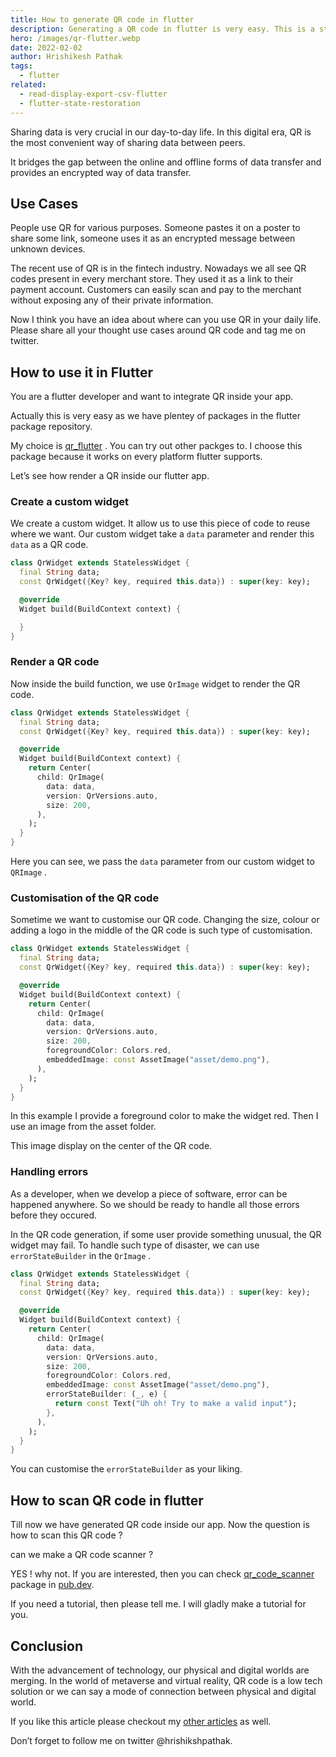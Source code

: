 ```yaml
---
title: How to generate QR code in flutter
description: Generating a QR code in flutter is very easy. This is a step by step guide to generate and scan QR code using flutter.
hero: /images/qr-flutter.webp
date: 2022-02-02
author: Hrishikesh Pathak
tags:
  - flutter
related:
  - read-display-export-csv-flutter
  - flutter-state-restoration
---
```


Sharing data is very crucial in our day-to-day life. In this digital era, QR is the most convenient way of sharing data between peers.

It bridges the gap between the online and offline forms of data transfer and provides an encrypted way of data transfer.

## Use Cases

People use QR for various purposes. Someone pastes it on a poster to share some link, someone uses it as an encrypted message between unknown devices.

The recent use of QR is in the fintech industry. Nowadays we all see QR codes present in every merchant store. They used it as a link to their payment account. Customers can easily scan and pay to the merchant without exposing any of their private information.

Now I think you have an idea about where can you use QR in your daily life. Please share all your thought use cases around QR code and tag me on twitter.

## How to use it in Flutter

You are a flutter developer and want to integrate QR inside your app.

Actually this is very easy as we have plentey of packages in the flutter package repository.

My choice is [qr_flutter](https://pub.dev/packages/qr_flutter) . You can try out other packges to. I choose this package because it works on every platform flutter supports.

Let’s see how render a QR inside our flutter app.

### Create a custom widget

We create a custom widget. It allow us to use this piece of code to reuse where we want. Our custom widget take a `data` parameter and render this `data` as a QR code.

```dart
class QrWidget extends StatelessWidget {
  final String data;
  const QrWidget({Key? key, required this.data}) : super(key: key);

  @override
  Widget build(BuildContext context) {

  }
}
```

### Render a QR code

Now inside the build function, we use `QrImage` widget to render the QR code.

```dart
class QrWidget extends StatelessWidget {
  final String data;
  const QrWidget({Key? key, required this.data}) : super(key: key);

  @override
  Widget build(BuildContext context) {
    return Center(
      child: QrImage(
        data: data,
        version: QrVersions.auto,
        size: 200,
      ),
    );
  }
}
```

Here you can see, we pass the `data` parameter from our custom widget to `QRImage` .

### Customisation of the QR code

Sometime we want to customise our QR code. Changing the size, colour or adding a logo in the middle of the QR code is such type of customisation.

```dart
class QrWidget extends StatelessWidget {
  final String data;
  const QrWidget({Key? key, required this.data}) : super(key: key);

  @override
  Widget build(BuildContext context) {
    return Center(
      child: QrImage(
        data: data,
        version: QrVersions.auto,
        size: 200,
        foregroundColor: Colors.red,
        embeddedImage: const AssetImage("asset/demo.png"),
      ),
    );
  }
}
```

In this example I provide a foreground color to make the widget red. Then I use an image from the asset folder.

This image display on the center of the QR code.

### Handling errors

As a developer, when we develop a piece of software, error can be happened anywhere. So we should be ready to handle all those errors before they occured.

In the QR code generation, if some user provide something unusual, the QR widget may fail. To handle such type of disaster, we can use `errorStateBuilder` in the `QrImage` .

```dart
class QrWidget extends StatelessWidget {
  final String data;
  const QrWidget({Key? key, required this.data}) : super(key: key);

  @override
  Widget build(BuildContext context) {
    return Center(
      child: QrImage(
        data: data,
        version: QrVersions.auto,
        size: 200,
        foregroundColor: Colors.red,
        embeddedImage: const AssetImage("asset/demo.png"),
        errorStateBuilder: (_, e) {
          return const Text("Uh oh! Try to make a valid input");
        },
      ),
    );
  }
}
```

You can customise the `errorStateBuilder` as your liking.

## How to scan QR code in flutter

Till now we have generated QR code inside our app. Now the question is how to scan this QR code ?

can we make a QR code scanner ?

YES ! why not. If you are interested, then you can check [qr_code_scanner](https://pub.dev/packages/qr_code_scanner) package in [pub.dev](https://pub.dev).

If you need a tutorial, then please tell me. I will gladly make a tutorial for you.

## Conclusion

With the advancement of technology, our physical and digital worlds are merging. In the world of metaverse and virtual reality, QR code is a low tech solution or we can say a mode of connection between physical and digital world.

If you like this article please checkout my [other articles](https://hrishikeshpathak.com/blog) as well.

Don’t forget to follow me on twitter @hrishikshpathak.
